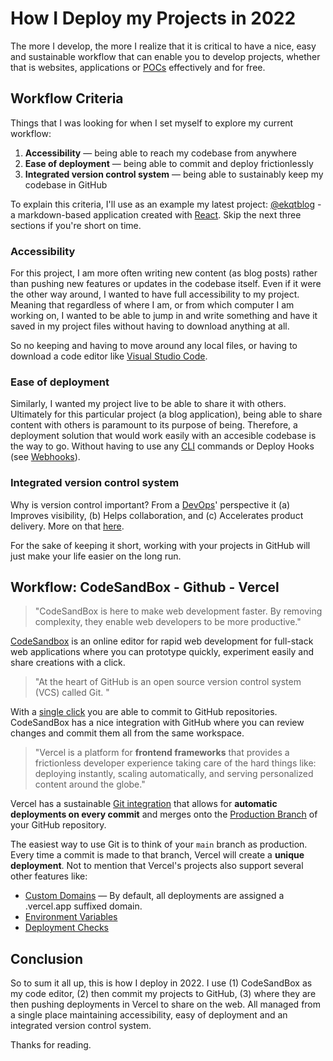 # How I Deploy my Projects in 2022

The more I develop, the more I realize that it is critical to have a nice, easy and sustainable workflow that can enable you to develop projects, whether that is websites, applications or [POCs](https://en.wikipedia.org/wiki/Proof_of_concept) effectively and for free.

## Workflow Criteria

Things that I was looking for when I set myself to explore my current workflow:

1. **Accessibility** — being able to reach my codebase from anywhere
2. **Ease of deployment** — being able to commit and deploy frictionlessly
3. **Integrated version control system** — being able to sustainably keep my codebase in GitHub

To explain this criteria, I'll use as an example my latest project: [@ekqtblog](https://ekqt-blog.vercel.app/#) - a markdown-based application created with [React](https://reactjs.org/). Skip the next three sections if you're short on time.

### Accessibility

For this project, I am more often writing new content (as blog posts) rather than pushing new features or updates in the codebase itself. Even if it were the other way around, I wanted to have full accessibility to my project. Meaning that regardless of where I am, or from which computer I am working on, I wanted to be able to jump in and write something and have it saved in my project files without having to download anything at all.

So no keeping and having to move around any local files, or having to download a code editor like [Visual Studio Code](https://code.visualstudio.com/).

### Ease of deployment

Similarly, I wanted my project live to be able to share it with others. Ultimately for this particular project (a blog application), being able to share content with others is paramount to its purpose of being. Therefore, a deployment solution that would work easily with an accesible codebase is the way to go. Without having to use any [CLI](https://en.wikipedia.org/wiki/Command-line_interface) commands or Deploy Hooks (see [Webhooks](https://en.wikipedia.org/wiki/Webhook)).

### Integrated version control system

Why is version control important? From a [DevOps](https://www.atlassian.com/devops/what-is-devops)' perspective it (a) Improves visibility, (b) Helps collaboration, and (c) Accelerates product delivery. More on that [here](https://www.atlassian.com/git/tutorials/what-is-version-control#benefits-of-version-control).

For the sake of keeping it short, working with your projects in GitHub will just make your life easier on the long run.

## Workflow: CodeSandBox - Github - Vercel

> "CodeSandBox is here to make web development faster. By removing complexity, they enable web developers to be more productive."

[CodeSandbox](https://codesandbox.io/docs/) is an online editor for rapid web development for full-stack web applications where you can prototype quickly, experiment easily and share creations with a click.

> "At the heart of GitHub is an open source version control system (VCS) called Git. "

With a [single click](https://codesandbox.io/docs/git) you are able to commit to GitHub repositories. CodeSandBox has a nice integration with GitHub where you can review changes and commit them all from the same workspace.

> "Vercel is a platform for **frontend frameworks** that provides a frictionless developer experience taking care of the hard things like: deploying instantly, scaling automatically, and serving personalized content around the globe."

Vercel has a sustainable [Git integration](https://vercel.com/docs/concepts/git) that allows for **automatic deployments on every commit** and merges onto the [Production Branch](https://vercel.com/docs/concepts/git#:~:text=merges%20onto%20the-,Production%20Branch,-of%20your%20GitHub) of your GitHub repository.

The easiest way to use Git is to think of your `main` branch as production. Every time a commit is made to that branch, Vercel will create a **unique deployment**. Not to mention that Vercel's projects also support several other features like:

- [Custom Domains](https://vercel.com/docs/concepts/projects/custom-domains) — By default, all deployments are assigned a .vercel.app suffixed domain.
- [Environment Variables](https://vercel.com/docs/concepts/projects/environment-variables)
- [Deployment Checks](https://vercel.com/docs/concepts/deployments/checks)

## Conclusion

So to sum it all up, this is how I deploy in 2022. I use (1) CodeSandBox as my code editor, (2) then commit my projects to GitHub, (3) where they are then pushing deployments in Vercel to share on the web. All managed from a single place maintaining accessibility, easy of deployment and an integrated version control system.

Thanks for reading.
